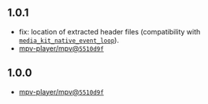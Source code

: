 ## 1.0.1

- fix: location of extracted header files (compatibility with [`media_kit_native_event_loop`](https://github.com/alexmercerind/media_kit/tree/main/media_kit_native_event_loop)).
- [mpv-player/mpv@`5510d9f`](https://github.com/mpv-player/mpv/commit/5510d9f6632c009c398ce48a4d5a89c7f95efc96)

## 1.0.0

- [mpv-player/mpv@`5510d9f`](https://github.com/mpv-player/mpv/commit/5510d9f6632c009c398ce48a4d5a89c7f95efc96)
